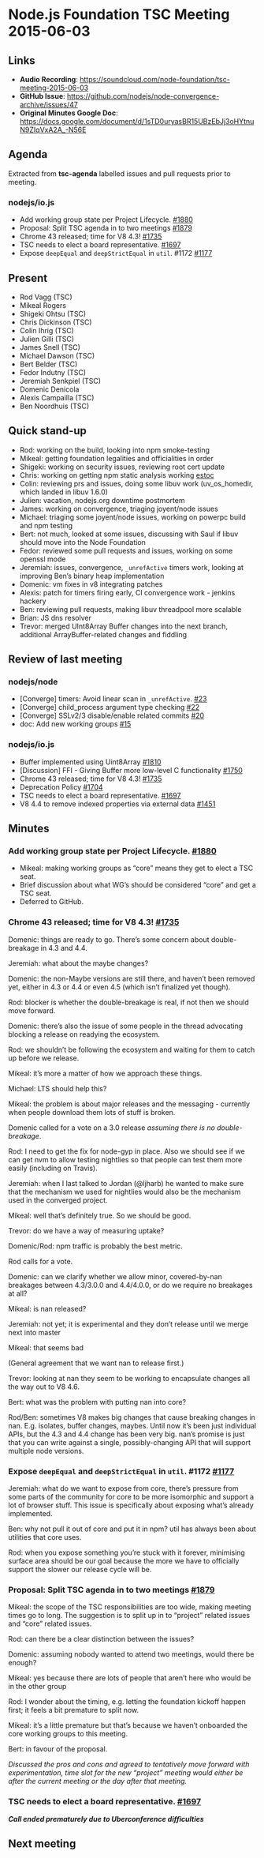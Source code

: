 # Node.js Foundation TSC Meeting 2015-06-03

## Links

* **Audio Recording**: https://soundcloud.com/node-foundation/tsc-meeting-2015-06-03
* **GitHub Issue**: https://github.com/nodejs/node-convergence-archive/issues/47
* **Original Minutes Google Doc**: https://docs.google.com/document/d/1sTD0uryasBR15UBzEbJj3oHYtnuN9ZIqVxA2A_-N56E

## Agenda

Extracted from **tsc-agenda** labelled issues and pull requests prior to meeting.

### nodejs/io.js

* Add working group state per Project Lifecycle. [#1880](https://github.com/nodejs/io.js/pull/1880)
* Proposal: Split TSC agenda in to two meetings [#1879](https://github.com/nodejs/io.js/issues/1879)
* Chrome 43 released; time for V8 4.3! [#1735](https://github.com/nodejs/io.js/issues/1735)
* TSC needs to elect a board representative. [#1697](https://github.com/nodejs/io.js/issues/1697)
* Expose `deepEqual` and `deepStrictEqual` in `util`. #1172 [#1177](https://github.com/nodejs/io.js/pull/1177)

## Present

* Rod Vagg (TSC)
* Mikeal Rogers
* Shigeki Ohtsu (TSC)
* Chris Dickinson (TSC)
* Colin Ihrig (TSC)
* Julien Gilli (TSC)
* James Snell (TSC)
* Michael Dawson (TSC)
* Bert Belder (TSC)
* Fedor Indutny (TSC)
* Jeremiah Senkpiel (TSC)
* Domenic Denicola
* Alexis Campailla (TSC)
* Ben Noordhuis (TSC)

## Quick stand-up

* Rod: working on the build, looking into npm smoke-testing
* Mikeal: getting foundation legalities and officialities in order
* Shigeki: working on security issues, reviewing root cert update
* Chris: working on getting npm static analysis working [estoc](https://github.com/chrisdickinson/estoc)
* Colin: reviewing prs and issues, doing some libuv work (uv_os_homedir, which landed in libuv 1.6.0)
* Julien: vacation, nodejs.org downtime postmortem
* James: working on convergence, triaging joyent/node issues
* Michael: triaging some joyent/node issues, working on powerpc build and npm testing
* Bert: not much, looked at some issues, discussing with Saul if libuv should move into the Node Foundation
* Fedor: reviewed some pull requests and issues, working on some openssl mode
* Jeremiah: issues, convergence, `_unrefActive` timers work, looking at improving Ben’s binary heap implementation
* Domenic: vm fixes in v8 integrating patches
* Alexis: patch for timers firing early, CI convergence work - jenkins hackery
* Ben: reviewing pull requests, making libuv threadpool more scalable
* Brian: JS dns resolver
* Trevor: merged UInt8Array Buffer changes into the next branch, additional ArrayBuffer-related changes and fiddling

## Review of last meeting

### nodejs/node

* \[Converge\] timers: Avoid linear scan in `_unrefActive`. [#23](https://github.com/nodejs/node/issues/23)
* \[Converge\] child_process argument type checking [#22](https://github.com/nodejs/node/issues/22)
* \[Converge\] SSLv2/3 disable/enable related commits [#20](https://github.com/nodejs/node/issues/20)
* doc: Add new working groups [#15](https://github.com/nodejs/node/pull/15)

### nodejs/io.js

* Buffer implemented using Uint8Array [#1810](https://github.com/nodejs/io.js/issues/1810)
* \[Discussion\] FFI - Giving Buffer more low-level C functionality [#1750](https://github.com/nodejs/io.js/pull/1750)
* Chrome 43 released; time for V8 4.3! [#1735](https://github.com/nodejs/io.js/issues/1735)
* Deprecation Policy [#1704](https://github.com/nodejs/io.js/issues/1704)
* TSC needs to elect a board representative. [#1697](https://github.com/nodejs/io.js/issues/1697)
* V8 4.4 to remove indexed properties via external data [#1451](https://github.com/nodejs/io.js/issues/1451)

## Minutes

### Add working group state per Project Lifecycle. [#1880](https://github.com/nodejs/io.js/pull/1880)

* Mikeal: making working groups as “core” means they get to elect a TSC seat.
* Brief discussion about what WG’s should be considered “core” and get a TSC seat.
* Deferred to GitHub.

### Chrome 43 released; time for V8 4.3! [#1735](https://github.com/nodejs/io.js/issues/1735)

Domenic: things are ready to go. There’s some concern about double-breakage in 4.3 and 4.4.

Jeremiah: what about the maybe changes?

Domenic: the non-Maybe versions are still there, and haven’t been removed yet, either in 4.3 or 4.4 or even 4.5 (which isn’t finalized yet though).

Rod: blocker is whether the double-breakage is real, if not then we should move forward.

Domenic: there’s also the issue of some people in the thread advocating blocking a release on readying the ecosystem.

Rod: we shouldn’t be following the ecosystem and waiting for them to catch up before we release.

Mikeal: it’s more a matter of how we approach these things.

Michael: LTS should help this?

Mikeal: the problem is about major releases and the messaging - currently when people download them lots of stuff is broken.

Domenic called for a vote on a 3.0 release _assuming there is no double-breakage_.

Rod: I need to get the fix for node-gyp in place. Also we should see if we can get nvm to allow testing nightlies so that people can test them more easily (including on Travis).

Jeremiah: when I last talked to Jordan (@ljharb) he wanted to make sure that the mechanism we used for nightlies would also be the mechanism used in the converged project.

Mikeal: well that’s definitely true. So we should be good.

Trevor: do we have a way of measuring uptake?

Domenic/Rod: npm traffic is probably the best metric.

Rod calls for a vote.

Domenic: can we clarify whether we allow minor, covered-by-nan breakages between 4.3/3.0.0 and 4.4/4.0.0, or do we require no breakages at all?

Mikeal: is nan released?

Jeremiah: not yet; it is experimental and they don’t release until we merge next into master

Mikeal: that seems bad

(General agreement that we want nan to release first.)

Trevor: looking at nan they seem to be working to encapsulate changes all the way out to V8 4.6.

Bert: what was the problem with putting nan into core?

Rod/Ben: sometimes V8 makes big changes that cause breaking changes in nan. E.g. isolates, buffer changes, maybes. Until now it’s been just individual APIs, but the 4.3 and 4.4 change has been very big. nan’s promise is just that you can write against a single, possibly-changing API that will support multiple node versions.

### Expose `deepEqual` and `deepStrictEqual` in `util`. #1172 [#1177](https://github.com/nodejs/io.js/pull/1177)

Jeremiah: what do we want to expose from core, there’s pressure from some parts of the community for core to be more isomorphic and support a lot of browser stuff. This issue is specifically about exposing what’s already implemented.

Ben: why not pull it out of core and put it in npm? util has always been about utilities that core uses.

Rod: when you expose something you’re stuck with it forever, minimising surface area should be our goal because the more we have to officially support the slower our release cycle will be.

### Proposal: Split TSC agenda in to two meetings [#1879](https://github.com/nodejs/io.js/issues/1879)

Mikeal: the scope of the TSC responsibilities are too wide, making meeting times go to long. The suggestion is to split up in to “project” related issues and “core” related issues.

Rod: can there be a clear distinction between the issues?

Domenic: assuming nobody wanted to attend two meetings, would there be enough?

Mikeal: yes because there are lots of people that aren’t here who would be in the other group

Rod: I wonder about the timing, e.g. letting the foundation kickoff happen first; it feels a bit premature to split now.

Mikeal: it’s a little premature but that’s because we haven’t onboarded the core working groups to this meeting.

Bert: in favour of the proposal.

_Discussed the pros and cons and agreed to tentatively move forward with experimentation, time slot for the new “project” meeting would either be after the current meeting or the day after that meeting._

### TSC needs to elect a board representative. [#1697](https://github.com/nodejs/io.js/issues/1697)

***Call ended prematurely due to Uberconference difficulties***

## Next meeting
